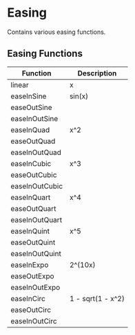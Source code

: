 # Easing
Contains various easing functions.

## Easing Functions
| Function | Description |
| -------- | ----------- |
| linear | x |
| easeInSine | sin(x) |
| easeOutSine | |
| easeInOutSine | |
| easeInQuad | x^2 |
| easeOutQuad | |
| easeInOutQuad | |
| easeInCubic | x^3 |
| easeOutCubic | |
| easeInOutCubic |
| easeInQuart | x^4 |
| easeOutQuart | |
| easeInOutQuart | |
| easeInQuint | x^5 |
| easeOutQuint | |
| easeInOutQuint | |
| easeInExpo | 2^(10x) |
| easeOutExpo | |
| easeInOutExpo | |
| easeInCirc | 1 - sqrt(1 - x^2) |
| easeOutCirc |
| easeInOutCirc |